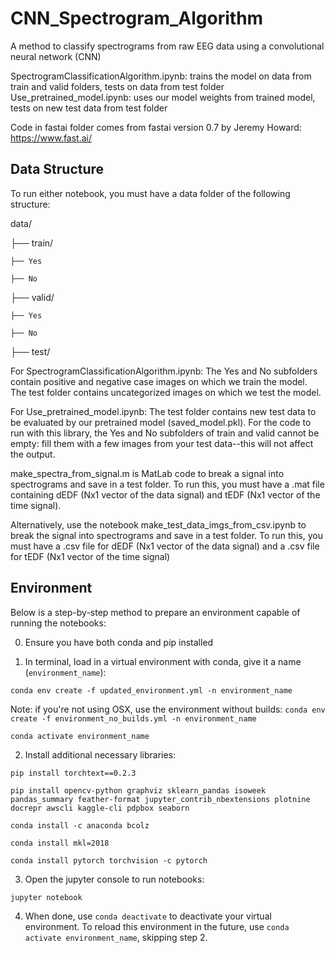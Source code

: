 # CNN_Spectrogram_Algorithm
A method to classify spectrograms from raw EEG data using a convolutional neural network (CNN)

SpectrogramClassificationAlgorithm.ipynb: trains the model on data from train and valid folders, tests on data from test folder
Use_pretrained_model.ipynb: uses our model weights from trained model, tests on new test data from test folder

Code in fastai folder comes from fastai version 0.7 by Jeremy Howard: https://www.fast.ai/

## Data Structure

To run either notebook, you must have a data folder of the following structure:

data/

├── train/

    ├── Yes
	
    ├── No
	
├── valid/

    ├── Yes
	
    ├── No
	
├── test/

For SpectrogramClassificationAlgorithm.ipynb:
The Yes and No subfolders contain positive and negative case images on which we train the model. The test folder contains uncategorized images on which we test the model.

For Use_pretrained_model.ipynb:
The test folder contains new test data to be evaluated by our pretrained model (saved_model.pkl). For the code to run with this library, the Yes and No subfolders of train and valid cannot be empty: fill them with a few images from your test data--this will not affect the output.

make_spectra_from_signal.m is MatLab code to break a signal into spectrograms and save in a test folder. To run this, you must have a .mat file containing dEDF (Nx1 vector of the data signal) and tEDF (Nx1 vector of the time signal).

Alternatively, use the notebook make_test_data_imgs_from_csv.ipynb to break the signal into spectrograms and save in a test folder. To run this, you must have a .csv file for dEDF (Nx1 vector of the data signal) and a .csv file for tEDF (Nx1 vector of the time signal)

## Environment

Below is a step-by-step method to prepare an environment capable of running the notebooks:

0. Ensure you have both conda and pip installed

1. In terminal, load in a virtual environment with conda, give it a name (`environment_name`):

`conda env create -f updated_environment.yml -n environment_name`

Note: if you're not using OSX, use the environment without builds: `conda env create -f environment_no_builds.yml -n environment_name`

`conda activate environment_name`

2. Install additional necessary libraries:

`pip install torchtext==0.2.3`

`pip install opencv-python graphviz sklearn_pandas isoweek pandas_summary feather-format jupyter_contrib_nbextensions plotnine docrepr awscli kaggle-cli pdpbox seaborn`

`conda install -c anaconda bcolz`

`conda install mkl=2018`

`conda install pytorch torchvision -c pytorch`

3. Open the jupyter console to run notebooks:

`jupyter notebook` 

4. When done, use `conda deactivate` to deactivate your virtual environment. To reload this environment in the future, use `conda activate environment_name`, skipping step 2.
